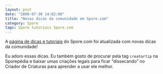 ```yaml
---
layout: post
date: "2008-07-30 14:02:00"
title: "Novas dicas da comunidade em Spore.com"
category: Spore
tags: Spore tutoriais Spore.com
---
```


A [página de dicas e tutoriais](http://www.spore.com/comm#tutorials) do Spore.com foi atualizada com novas dicas da comunidade!

Eu adoro essas dicas. Eu também gosto de procurar pela tag `creatortip` na Sporepédia e baixar umas criações legais para ficar “dissecando” no Criador de Criaturas para aprender a usar ele melhor.
